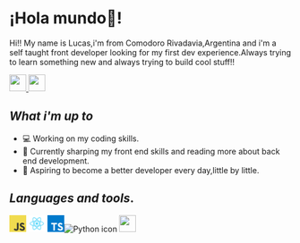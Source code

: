 # ¡Hola mundo👋!

Hi!! My name is Lucas,i'm from Comodoro Rivadavia,Argentina and i'm a self taught front developer looking for my first dev experience.Always trying to learn something new and always trying to build cool stuff!!

<a href="https://www.linkedin.com/in/lucas-videla94/"> <img src="https://img.icons8.com/color/48/000000/linkedin.png" width="30" height="30"> </a>
<a href="https://www.instagram.com/lucas.videla4/"> <img src="https://img.icons8.com/fluency/48/000000/instagram-new.png" width="30" height="30"> </a>


## _What i'm up to_

- 💻 Working on my coding skills.
- 🌱 Currently sharping my front end skills and reading more about back end development.
- 🙌 Aspiring to become a better developer every day,little by little.

## _Languages and tools_.

<img src="https://raw.githubusercontent.com/github/explore/80688e429a7d4ef2fca1e82350fe8e3517d3494d/topics/javascript/javascript.png" alt="Javascript icon" width="30" height="30"> <img src="https://raw.githubusercontent.com/github/explore/80688e429a7d4ef2fca1e82350fe8e3517d3494d/topics/react/react.png" alt="React icon" width="30" height="30">  <img src="https://raw.githubusercontent.com/github/explore/80688e429a7d4ef2fca1e82350fe8e3517d3494d/topics/typescript/typescript.png" alt="Typescript icon" width="30" height="30"><img src="https://img.icons8.com/color/48/000000/python--v1.png" alt="Python icon" width="30" height="30"> <img src="https://img.icons8.com/external-tal-revivo-color-tal-revivo/24/000000/external-angular-a-typescript-based-open-source-web-application-framework-logo-color-tal-revivo.png" height="30" width="30"/>



